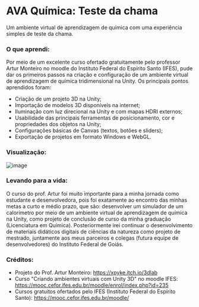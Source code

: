 # AVA Química: Teste da chama
Um ambiente virtual de aprendizagem de química com uma experiência simples de teste da chama.

### O que aprendi:

Por meio de um excelente curso ofertado gratuitamente pelo professor Artur Monteiro no moodle do Instituto Federal do Espírito Santo (IFES), pude dar os primeiros passos na criação e configuração de um ambiente virtual de aprendizagem de química tridimensional na Unity. Os principais pontos aprendidos foram:

- Criação de um projeto 3D na Unity;
- Importação de modelos 3D disponíveis na internet;
- Iluminação com luz direcional na Unity e com mapas HDRI externos;
- Usabilidade das principais ferramentas de posicionamento, cor e propriedades dos objetos na Unity;
- Configurações básicas de Canvas (textos, botões e sliders);
- Exportação de projetos em formato Windows e WebGL.

### Visualização:

![image](https://user-images.githubusercontent.com/106192001/217841075-5c25c2d0-36ee-4b71-9001-2be80f69f1b0.png)

### Levando para a vida:

O curso do prof. Artur foi muito importante para a minha jornada como estudante e desenvolvedora, pois foi exatamente ao encontro das minhas metas a curto e médio prazo, que são: desenvolver um simulador de um calorímetro por meio de um ambiente virtual de aprendizagem de química na Unity, como projeto de conclusão de curso da minha graduação (Licenciatura em Química). Posteriormente irei continuar o desenvolvimento de materiais didáticos digitais de ciências da natureza como projeto de mestrado, juntamente aos meus parceiros e colegas (futura equipe de desenvolvedores) do Instituto Federal de Goiás.

### Créditos:

- Projeto do Prof. Artur Monteiro: https://xpyke.itch.io/3dlab
- Curso "Criando ambientes virtuais com Unity 3D" no moodle IFES: https://mooc.cefor.ifes.edu.br/moodle/enrol/index.php?id=235
- Cursos gratuitos ofertados pelo IFES (Instituto Federal do Espírito Santo): https://mooc.cefor.ifes.edu.br/moodle/
